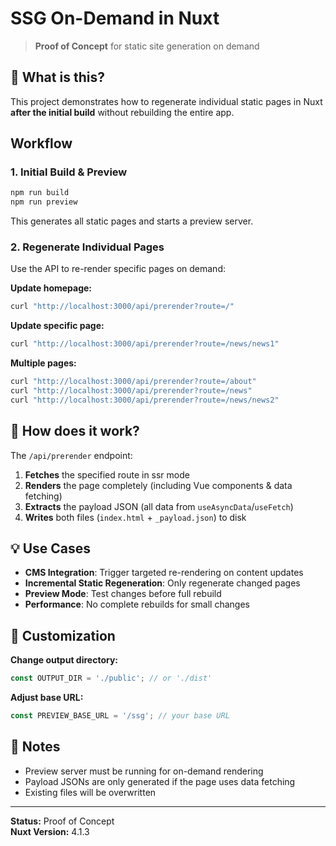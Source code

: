 # SSG On-Demand in Nuxt

> **Proof of Concept** for static site generation on demand

## 🎯 What is this?

This project demonstrates how to regenerate individual static pages in Nuxt **after the initial build** without rebuilding the entire app.

## Workflow

### 1. Initial Build & Preview

```bash
npm run build
npm run preview
```

This generates all static pages and starts a preview server.

### 2. Regenerate Individual Pages

Use the API to re-render specific pages on demand:

**Update homepage:**
```bash
curl "http://localhost:3000/api/prerender?route=/"
```

**Update specific page:**
```bash
curl "http://localhost:3000/api/prerender?route=/news/news1"
```

**Multiple pages:**
```bash
curl "http://localhost:3000/api/prerender?route=/about"
curl "http://localhost:3000/api/prerender?route=/news"
curl "http://localhost:3000/api/prerender?route=/news/news2"
```

## 🔧 How does it work?

The `/api/prerender` endpoint:

1. **Fetches** the specified route in ssr mode
2. **Renders** the page completely (including Vue components & data fetching)
3. **Extracts** the payload JSON (all data from `useAsyncData`/`useFetch`)
4. **Writes** both files (`index.html` + `_payload.json`) to disk

## 💡 Use Cases

- **CMS Integration**: Trigger targeted re-rendering on content updates
- **Incremental Static Regeneration**: Only regenerate changed pages
- **Preview Mode**: Test changes before full rebuild
- **Performance**: No complete rebuilds for small changes

## 🎨 Customization

**Change output directory:**
```typescript
const OUTPUT_DIR = './public'; // or './dist'
```

**Adjust base URL:**
```typescript
const PREVIEW_BASE_URL = '/ssg'; // your base URL
```

## 📝 Notes

- Preview server must be running for on-demand rendering
- Payload JSONs are only generated if the page uses data fetching
- Existing files will be overwritten

---

**Status:** Proof of Concept  
**Nuxt Version:** 4.1.3
